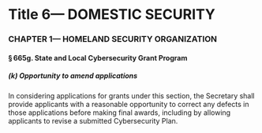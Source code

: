 
# Title 6— DOMESTIC SECURITY
### CHAPTER 1— HOMELAND SECURITY ORGANIZATION
#### § 665g. State and Local Cybersecurity Grant Program
##### (k) Opportunity to amend applications

In considering applications for grants under this section, the Secretary shall provide applicants with a reasonable opportunity to correct any defects in those applications before making final awards, including by allowing applicants to revise a submitted Cybersecurity Plan.
